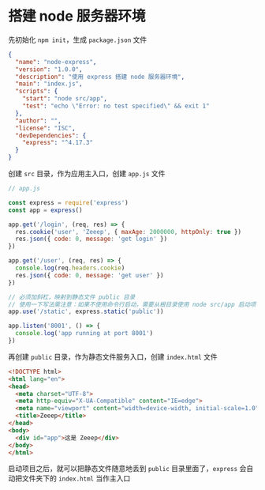 # 搭建 node 服务器环境

先初始化 `npm init`，生成 `package.json` 文件

```json
{
  "name": "node-express",
  "version": "1.0.0",
  "description": "使用 express 搭建 node 服务器环境",
  "main": "index.js",
  "scripts": {
    "start": "node src/app",
    "test": "echo \"Error: no test specified\" && exit 1"
  },
  "author": "",
  "license": "ISC",
  "devDependencies": {
    "express": "^4.17.3"
  }
}

```

创建 `src` 目录，作为应用主入口，创建 `app.js` 文件

```javascript
// app.js

const express = require('express')
const app = express()

app.get('/login', (req, res) => {
  res.cookie('user', 'Zeeep', { maxAge: 2000000, httpOnly: true })
  res.json({ code: 0, message: 'get login' })
})

app.get('/user', (req, res) => {
  console.log(req.headers.cookie)
  res.json({ code: 0, message: 'get user' })
})

// 必须加斜杠，映射到静态文件 public 目录
// 使用一下写法需注意：如果不使用命令行启动，需要从根目录使用 node src/app 启动项目
app.use('/static', express.static('public'))

app.listen('8001', () => {
  console.log('app running at port 8001')
})
```



再创建 `public` 目录，作为静态文件服务入口，创建 `index.html` 文件

```html
<!DOCTYPE html>
<html lang="en">
<head>
  <meta charset="UTF-8">
  <meta http-equiv="X-UA-Compatible" content="IE=edge">
  <meta name="viewport" content="width=device-width, initial-scale=1.0">
  <title>Zeeep</title>
</head>
<body>
  <div id="app">这是 Zeeep</div>
</body>
</html>
```

启动项目之后，就可以把静态文件随意地丢到 `public` 目录里面了，`express` 会自动把文件夹下的 `index.html` 当作主入口

